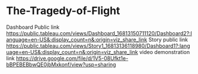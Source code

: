 # The-Tragedy-of-Flight

Dashboard Public link https://public.tableau.com/views/Dashboard_16813150711120/Dashboard2?:language=en-US&:display_count=n&:origin=viz_share_link
Story public link https://public.tableau.com/views/Story1_16813136118980/Dashboard1?:language=en-US&:display_count=n&:origin=viz_share_link
video demonstration link https://drive.google.com/file/d/1V5-08Ufkt1e-bBPEBEBbwQE0jbMxkonf/view?usp=sharing
